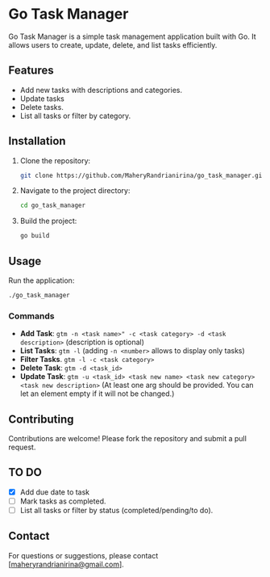 # Go Task Manager

Go Task Manager is a simple task management application built with Go. It allows users to create, update, delete, and list tasks efficiently.

## Features

- Add new tasks with descriptions and categories.
- Update tasks
- Delete tasks.
- List all tasks or filter by category.

## Installation

1. Clone the repository:
   ```bash
   git clone https://github.com/MaheryRandrianirina/go_task_manager.git
   ```
2. Navigate to the project directory:
   ```bash
   cd go_task_manager
   ```
3. Build the project:
   ```bash
   go build
   ```

## Usage

Run the application:
```bash
./go_task_manager
```

### Commands
- **Add Task**: `gtm -n <task name>" -c <task category> -d <task description>` (description is optional)
- **List Tasks**: `gtm -l` (adding `-n <number>` allows to display only <number> tasks)
- **Filter Tasks**. `gtm -l -c <task category>`
- **Delete Task**: `gtm -d <task_id>`
- **Update Task**: `gtm -u <task_id> <task new name> <task new category> <task new description>` (At least one arg should be provided. You can let an element empty if it will not be changed.)

## Contributing

Contributions are welcome! Please fork the repository and submit a pull request.

## TO DO
- [x] Add due date to task
- [ ] Mark tasks as completed.
- [ ] List all tasks or filter by status (completed/pending/to do).
## Contact

For questions or suggestions, please contact [maheryrandrianirina@gmail.com].